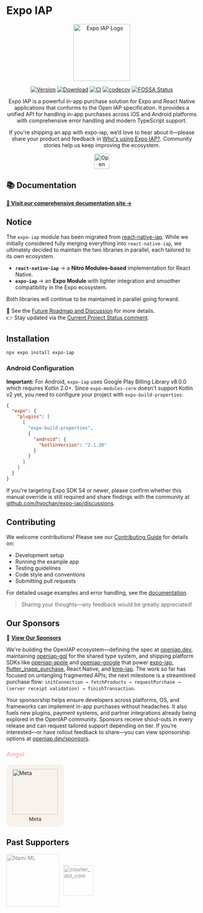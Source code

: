 # Expo IAP

<div align="center">
  <img src="https://hyochan.github.io/expo-iap/img/icon.png" alt="Expo IAP Logo" width="150" />
  
  [![Version](http://img.shields.io/npm/v/expo-iap.svg?style=flat-square)](https://npmjs.org/package/expo-iap) [![Download](http://img.shields.io/npm/dm/expo-iap.svg?style=flat-square)](https://npmjs.org/package/expo-iap) [![CI](https://github.com/hyochan/expo-iap/actions/workflows/ci.yml/badge.svg)](https://github.com/hyochan/expo-iap/actions/workflows/ci.yml) [![codecov](https://codecov.io/gh/hyochan/expo-iap/graph/badge.svg?token=47VMTY5NyM)](https://codecov.io/gh/hyochan/expo-iap) [![FOSSA Status](https://app.fossa.com/api/projects/git%2Bgithub.com%2Fhyochan%2Fexpo-iap.svg?type=shield&issueType=license)](https://app.fossa.com/projects/git%2Bgithub.com%2Fhyochan%2Fexpo-iap?ref=badge_shield&issueType=license)
  
Expo IAP is a powerful in-app purchase solution for Expo and React Native applications that conforms to the Open IAP specification. It provides a unified API for handling in-app purchases across iOS and Android platforms with comprehensive error handling and modern TypeScript support.

If you're shipping an app with expo-iap, we’d love to hear about it—please share your product and feedback in [Who's using Expo IAP?](https://github.com/hyochan/expo-iap/discussions/143). Community stories help us keep improving the ecosystem.

<a href="https://openiap.dev"><img src="https://openiap.dev/logo.png" alt="Open IAP" height="40" /></a>

</div>

## 📚 Documentation

**[📖 Visit our comprehensive documentation site →](https://hyochan.github.io/expo-iap)**

## Notice

The `expo-iap` module has been migrated from [react-native-iap](https://github.com/dooboolab/react-native-iap). While we initially considered fully merging everything into `react-native-iap`, we ultimately decided to maintain the two libraries in parallel, each tailored to its own ecosystem.

- **`react-native-iap`** → a **Nitro Modules–based** implementation for React Native.
- **`expo-iap`** → an **Expo Module** with tighter integration and smoother compatibility in the Expo ecosystem.

Both libraries will continue to be maintained in parallel going forward.

📖 See the [Future Roadmap and Discussion](https://github.com/dooboolab-community/react-native-iap/discussions/2754) for more details.  
👉 Stay updated via the [Current Project Status comment](https://github.com/dooboolab-community/react-native-iap/discussions/2754#discussioncomment-10510249).

## Installation

```bash
npx expo install expo-iap
```

### Android Configuration

**Important:** For Android, `expo-iap` uses Google Play Billing Library v8.0.0 which requires Kotlin 2.0+. Since `expo-modules-core` doesn't support Kotlin v2 yet, you need to configure your project with `expo-build-properties`:

```json
{
  "expo": {
    "plugins": [
      [
        "expo-build-properties",
        {
          "android": {
            "kotlinVersion": "2.1.20"
          }
        }
      ]
    ]
  }
}
```

If you're targeting Expo SDK 54 or newer, please confirm whether this manual override is still required and share findings with the community at [github.com/hyochan/expo-iap/discussions](https://github.com/hyochan/expo-iap/discussions).

## Contributing

We welcome contributions! Please see our [Contributing Guide](./CONTRIBUTING.md) for details on:

- Development setup
- Running the example app
- Testing guidelines
- Code style and conventions
- Submitting pull requests

For detailed usage examples and error handling, see the [documentation](https://hyochan.github.io/expo-iap).

> Sharing your thoughts—any feedback would be greatly appreciated!

## Our Sponsors

💼 **[View Our Sponsors](https://openiap.dev/sponsors)**

We're building the OpenIAP ecosystem—defining the spec at [openiap.dev](https://www.openiap.dev), maintaining [openiap-gql](https://github.com/hyodotdev/openiap-gql) for the shared type system, and shipping platform SDKs like [openiap-apple](https://github.com/hyodotdev/openiap-apple) and [openiap-google](https://github.com/hyodotdev/openiap-google) that power [expo-iap](https://github.com/hyochan/expo-iap), [flutter_inapp_purchase](https://github.com/hyochan/flutter_inapp_purchase), React Native, and [kmp-iap](https://github.com/hyochan/kmp-iap). The work so far has focused on untangling fragmented APIs; the next milestone is a streamlined purchase flow: `initConnection → fetchProducts → requestPurchase → (server receipt validation) → finishTransaction`.

Your sponsorship helps ensure developers across platforms, OS, and frameworks can implement in-app purchases without headaches. It also fuels new plugins, payment systems, and partner integrations already being explored in the OpenIAP community. Sponsors receive shout-outs in every release and can request tailored support depending on tier. If you’re interested—or have rollout feedback to share—you can view sponsorship options at [openiap.dev/sponsors](https://openiap.dev/sponsors).

### <p style="color: rgb(255, 182, 193);">Angel</p>

<a href="https://meta.com">
    <div style="display: inline-flex; flex-direction: column; align-items: center; gap: 0.25rem; padding: 0.75rem 1rem; border-radius: 12px; background: rgba(212, 165, 116, 0.12);">
      <img alt="Meta" src="https://www.openiap.dev/meta.svg" style="width: 120px;" />
      <span style="font-size: 0.85rem; font-weight: 600; color: rgb(107, 78, 61); text-align: center; width: 100%;">Meta</span>
    </div>
</a>

## Past Supporters

<div style="display: flex; align-items:center; gap: 10px;">
  <a href="https://namiml.com" style="opacity: 50%">
    <img src="https://github.com/hyochan/react-native-iap/assets/27461460/89d71f61-bb73-400a-83bd-fe0f96eb726e" alt="Nami ML" width="140"/>
  </a>
  <a href="https://www.courier.com/?utm_source=react-native-iap&utm_campaign=osssponsors" style="opacity: 50%;">
    <img width="80" alt="courier_dot_com" src="https://github.com/user-attachments/assets/319d8966-6839-498d-8ead-ce8cc72c3bca" />
  </a>
</div>
